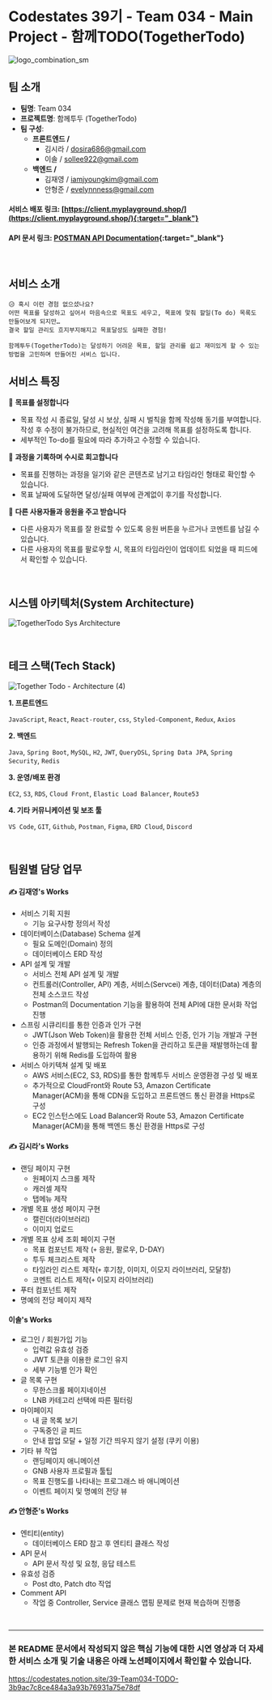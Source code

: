 # Codestates 39기 - Team 034 - Main Project - 함께TODO(TogetherTodo)
![logo_combination_sm](https://user-images.githubusercontent.com/11794683/194974127-caa0cb02-cf8d-4a54-ba26-3b8df1829291.png)
## 팀 소개
- **팀명**: Team 034
- **프로젝트명**: 함께투두 (TogetherTodo)
- **팀 구성**:
    - **프론트엔드 /**
      - 김시라 / dosira686@gmail.com
      - 이솔 / sollee922@gmail.com
    - **백엔드 /** 
      - 김재영 / iamjyoungkim@gmail.com
      - 안형준 / evelynnness@gmail.com

#### **서비스 배포 링크**:  [https://client.myplayground.shop/](https://client.myplayground.shop/){:target="_blank"}
#### **API 문서 링크**: [POSTMAN API Documentation](https://documenter.getpostman.com/view/21338188/2s7YfGEdCm#intro){:target="_blank"}

<br />

## 서비스 소개

```
😥 혹시 이런 경험 없으셨나요?
어떤 목표를 달성하고 싶어서 마음속으로 목표도 세우고, 목표에 맟춰 할일(To do) 목록도 만들어보게 되지만…
결국 할일 관리도 흐지부지해지고 목표달성도 실패한 경험!

함께투두(TogetherTodo)는 달성하기 어려운 목표, 할일 관리를 쉽고 재미있게 할 수 있는 방법을 고민하며 만들어진 서비스 입니다.
```

## 서비스 특징
📝 **목표를 설정합니다**
- 목표 작성 시 종료일, 달성 시 보상, 실패 시 벌칙을 함께 작성해 동기를 부여합니다.
작성 후 수정이 불가하므로, 현실적인 여건을 고려해 목표를 설정하도록 합니다.
- 세부적인 To-do를 필요에 따라 추가하고 수정할 수 있습니다.

💬 **과정을 기록하며 수시로 회고합니다**
- 목표를 진행하는 과정을 일기와 같은 콘텐츠로 남기고 타임라인 형태로 확인할 수 있습니다.
- 목표 날짜에 도달하면 달성/실패 여부에 관계없이 후기를 작성합니다.

📢 **다른 사용자들과 응원을 주고 받습니다**
- 다른 사용자가 목표를 잘 완료할 수 있도록 응원 버튼을 누르거나 코멘트를 남길 수 있습니다.
- 다른 사용자의 목표를 팔로우할 시, 목표의 타임라인이 업데이트 되었을 때 피드에서 확인할 수 있습니다.


<br />

## 시스템 아키텍처(System Architecture)
![TogetherTodo Sys Architecture](https://user-images.githubusercontent.com/11794683/194974131-b6de98ad-7c4b-4e82-a685-b73ab9fc81d0.png)

<br />

## 테크 스택(Tech Stack)
![Together Todo - Architecture (4)](https://user-images.githubusercontent.com/11794683/194974171-21e7a0b3-4ecd-4e81-8e08-88739e6b5c2d.png)

**1. 프론트엔드**

`JavaScript`, `React`, `React-router`, `css`, `Styled-Component`, `Redux`, `Axios`

**2. 백엔드**

`Java`, `Spring Boot`, `MySQL`, `H2`, `JWT`, `QueryDSL`, `Spring Data JPA`, `Spring Security`, `Redis`

**3. 운영/배포 환경**

`EC2`, `S3`, `RDS`, `Cloud Front`, `Elastic Load Balancer`, `Route53`

**4. 기타 커뮤니케이션 및 보조 툴**

`VS Code`, `GIT`, `Github`, `Postman`, `Figma`, `ERD Cloud`, `Discord`

<br />

## 팀원별 담당 업무
#### ✍️ 김재영's Works

- 서비스 기획 지원
    - 기능 요구사항 정의서 작성
- 데이터베이스(Database) Schema 설계
    - 필요 도메인(Domain) 정의
    - 데이터베이스 ERD 작성
- API 설계 및 개발
    - 서비스 전체 API 설계 및 개발
    - 컨트롤러(Controller, API) 계층, 서비스(Servcei) 계층, 데이터(Data) 계층의 전체 소스코드 작성
    - Postman의 Documentation 기능을 활용하여 전체 API에 대한 문서화 작업 진행
- 스프링 시큐리티를 통한 인증과 인가 구현
    - JWT(Json Web Token)을 활용한 전체 서비스 인증, 인가 기능 개발과 구현
    - 인증 과정에서 발행되는 Refresh Token을 관리하고 토큰을 재발행하는데 활용하기 위해 Redis를 도입하여 활용
- 서비스 아키텍쳐 설계 및 배포
    - AWS 서비스(EC2, S3, RDS)를 통한 함께투두 서비스 운영환경 구성 및 배포
    - 추가적으로 CloudFront와 Route 53, Amazon Certificate Manager(ACM)을 통해 CDN을 도입하고 프론트엔드 통신 환경을 Https로 구성
    - EC2 인스턴스에도 Load Balancer와 Route 53, Amazon Certificate Manager(ACM)을 통해 백엔드 통신 환경을 Https로 구성
    
#### ✍️ 김시라's Works

- 랜딩 페이지 구현
    - 원페이지 스크롤 제작
    - 캐러셀 제작
    - 탭메뉴 제작
- 개별 목표 생성 페이지 구현
    - 캘린더(라이브러리)
    - 이미지 업로드
- 개별 목표 상세 조회 페이지 구현
    - 목표 컴포넌트 제작 (`+` 응원, 팔로우, D-DAY)
    - 투두 체크리스트 제작
    - 타임라인 리스트 제작(`+` 후기창, 이미지, 이모지 라이브러리, 모달창)
    - 코멘트 리스트 제작(`+` 이모지 라이브러리)
- 푸터 컴포넌트 제작
- 명예의 전당 페이지 제작

#### 이솔's Works

- 로그인 / 회원가입 기능
    - 입력값 유효성 검증
    - JWT 토큰을 이용한 로그인 유지
    - 세부 기능별 인가 확인
- 글 목록 구현
    - 무한스크롤 페이지네이션
    - LNB 카테고리 선택에 따른 필터링
- 마이페이지
    - 내 글 목록 보기
    - 구독중인 글 피드
    - 안내 팝업 모달 + 일정 기간 띄우지 않기 설정 (쿠키 이용)
- 기타 뷰 작업
    - 랜딩페이지 애니메이션
    - GNB 사용자 프로필과 툴팁
    - 목표 진행도를 나타내는 프로그래스 바 애니메이션
    - 이벤트 페이지 및 명예의 전당 뷰

#### ✍️ 안형준's Works

- 엔티티(entity)
    - 데이터베이스 ERD 참고 후 엔티티 클래스 작성
- API 문서
    - API 문서 작성 및 요청, 응답 테스트
- 유효성 검증
    - Post dto, Patch dto 작업
- Comment API
    - 작업 중 Controller, Service 클래스 맵핑 문제로 현재 복습하며 진행중

<br />

---

### 본 README 문서에서 작성되지 않은 핵심 기능에 대한 시연 영상과 더 자세한 서비스 소개 및 기술 내용은 아래 노션페이지에서 확인할 수 있습니다.

https://codestates.notion.site/39-Team034-TODO-3b9ac7c8ce484a3a93b76931a75e78df
